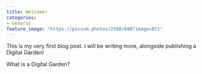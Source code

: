 ```yaml
---
title: Welcome!
categories:
- General
feature_image: "https://picsum.photos/2560/600?image=872"
---
```


This is my very first blog post. I will be writing more, alongside publishing a Digital Garden! 

What is a Digital Garden?
